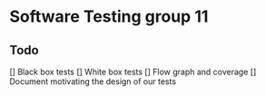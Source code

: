 # Software Testing group 11

## Todo
[] Black box tests
[] White box tests
[] Flow graph and coverage
[] Document motivating the design of our tests

